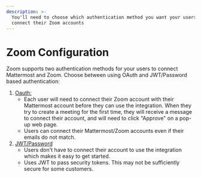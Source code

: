 ```yaml
---
description: >-
  You'll need to choose which authentication method you want your users to
  connect their Zoom accounts
---
```


# Zoom Configuration

Zoom supports two authentication methods for your users to connect Mattermost and Zoom. Choose between using OAuth and JWT/Password based authentication:

1. [Oauth: ](zoom-setup-oauth.md)
   * Each user will need to connect their Zoom account with their Mattermost account before they can use the integration. When they try to create a meeting for the first time, they will receive a message to connect their account, and will need to click "Approve" on a pop-up web page.
   * Users can connect their Mattermost/Zoom accounts even if their emails do not match.
2. [JWT/Password](zoom-setup-jwt.md)
   * Users don't have to connect their account to use the integration which makes it easy to get started.
   * Uses JWT to pass security tokens. This may not be sufficiently secure for some customers.
